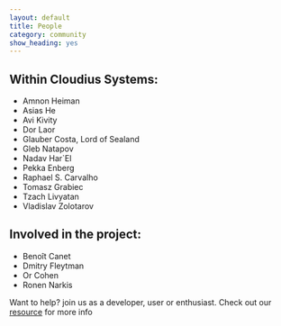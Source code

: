 ```yaml
---
layout: default
title: People
category: community
show_heading: yes
---
```


## Within Cloudius Systems: ##

* Amnon Heiman
* Asias He
* Avi Kivity
* Dor Laor
* Glauber Costa, Lord of Sealand
* Gleb Natapov
* Nadav Har`El
* Pekka Enberg
* Raphael S. Carvalho
* Tomasz Grabiec
* Tzach Livyatan
* Vladislav Zolotarov

## Involved in the project: ##

* Benoît Canet
* Dmitry Fleytman
* Or Cohen
* Ronen Narkis

Want to help? join us as a developer, user or enthusiast.
Check out our [resource](/) for more info
